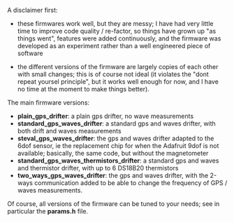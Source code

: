 A disclaimer first:

- these firmwares work well, but they are messy; I have had very little time to improve code quality / re-factor, so things have grown up "as things went", features were added continuously, and the firmware was developed as an experiment rather than a well engineered piece of software

- the different versions of the firmware are largely copies of each other with small changes; this is of course not ideal (it violates the "dont repeat yoursel principle", but it works well enough for now, and I have no time at the moment to make things better).

The main firmware versions:

- **plain_gps_drifter**: a plain gps drifter, no wave measurements
- **standard_gps_waves_drifter**: a standard gps and waves drifter, with both drift and waves measurements
- **steval_gps_waves_drifter**: the gps and waves drifter adapted to the 6dof sensor, ie the replacement chip for when the Adafruit 9dof is not available; basically, the same code, but without the magnetometer
- **standard_gps_waves_thermistors_drifter**: a standard gps and waves and thermistor drifter, with up to 6 DS18B20 thermistors
- **two_ways_gps_waves_drifter**: the gps and waves drifter, with the 2-ways communication added to be able to change the frequency of GPS / waves measurements.

Of course, all versions of the firmware can be tuned to your needs; see in particular the **params.h** file.
